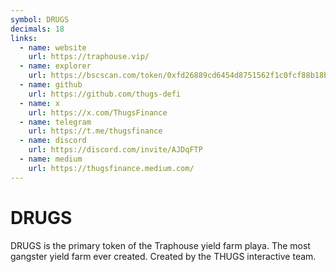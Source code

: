 ```yaml
---
symbol: DRUGS
decimals: 18
links:
  - name: website
    url: https://traphouse.vip/
  - name: explorer
    url: https://bscscan.com/token/0xfd26889cd6454d8751562f1c0fcf88b18b46f7b7
  - name: github
    url: https://github.com/thugs-defi
  - name: x
    url: https://x.com/ThugsFinance
  - name: telegram
    url: https://t.me/thugsfinance
  - name: discord
    url: https://discord.com/invite/AJDqFTP
  - name: medium
    url: https://thugsfinance.medium.com/
---
```


# DRUGS

DRUGS is the primary token of the Traphouse yield farm playa. The most gangster yield farm ever created. Created by the THUGS interactive team.
